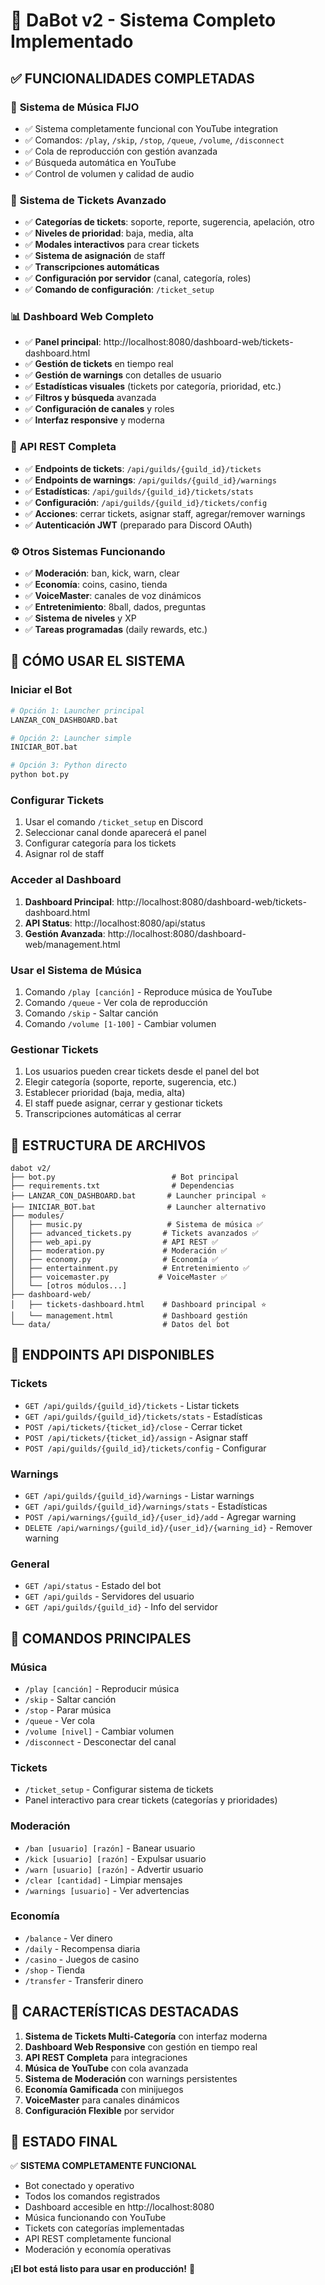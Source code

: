 # 🤖 DaBot v2 - Sistema Completo Implementado

## ✅ FUNCIONALIDADES COMPLETADAS

### 🎵 **Sistema de Música FIJO**
- ✅ Sistema completamente funcional con YouTube integration
- ✅ Comandos: `/play`, `/skip`, `/stop`, `/queue`, `/volume`, `/disconnect`
- ✅ Cola de reproducción con gestión avanzada
- ✅ Búsqueda automática en YouTube
- ✅ Control de volumen y calidad de audio

### 🎫 **Sistema de Tickets Avanzado**
- ✅ **Categorías de tickets**: soporte, reporte, sugerencia, apelación, otro
- ✅ **Niveles de prioridad**: baja, media, alta
- ✅ **Modales interactivos** para crear tickets
- ✅ **Sistema de asignación** de staff
- ✅ **Transcripciones automáticas** 
- ✅ **Configuración por servidor** (canal, categoría, roles)
- ✅ **Comando de configuración**: `/ticket_setup`

### 📊 **Dashboard Web Completo**
- ✅ **Panel principal**: http://localhost:8080/dashboard-web/tickets-dashboard.html
- ✅ **Gestión de tickets** en tiempo real
- ✅ **Gestión de warnings** con detalles de usuario
- ✅ **Estadísticas visuales** (tickets por categoría, prioridad, etc.)
- ✅ **Filtros y búsqueda** avanzada
- ✅ **Configuración de canales** y roles
- ✅ **Interfaz responsive** y moderna

### 🔗 **API REST Completa**
- ✅ **Endpoints de tickets**: `/api/guilds/{guild_id}/tickets`
- ✅ **Endpoints de warnings**: `/api/guilds/{guild_id}/warnings`
- ✅ **Estadísticas**: `/api/guilds/{guild_id}/tickets/stats`
- ✅ **Configuración**: `/api/guilds/{guild_id}/tickets/config`
- ✅ **Acciones**: cerrar tickets, asignar staff, agregar/remover warnings
- ✅ **Autenticación JWT** (preparado para Discord OAuth)

### ⚙️ **Otros Sistemas Funcionando**
- ✅ **Moderación**: ban, kick, warn, clear
- ✅ **Economía**: coins, casino, tienda
- ✅ **VoiceMaster**: canales de voz dinámicos
- ✅ **Entretenimiento**: 8ball, dados, preguntas
- ✅ **Sistema de niveles** y XP
- ✅ **Tareas programadas** (daily rewards, etc.)

## 🚀 **CÓMO USAR EL SISTEMA**

### Iniciar el Bot
```bash
# Opción 1: Launcher principal
LANZAR_CON_DASHBOARD.bat

# Opción 2: Launcher simple
INICIAR_BOT.bat

# Opción 3: Python directo
python bot.py
```

### Configurar Tickets
1. Usar el comando `/ticket_setup` en Discord
2. Seleccionar canal donde aparecerá el panel
3. Configurar categoría para los tickets
4. Asignar rol de staff

### Acceder al Dashboard
1. **Dashboard Principal**: http://localhost:8080/dashboard-web/tickets-dashboard.html
2. **API Status**: http://localhost:8080/api/status
3. **Gestión Avanzada**: http://localhost:8080/dashboard-web/management.html

### Usar el Sistema de Música
1. Comando `/play [canción]` - Reproduce música de YouTube
2. Comando `/queue` - Ver cola de reproducción
3. Comando `/skip` - Saltar canción
4. Comando `/volume [1-100]` - Cambiar volumen

### Gestionar Tickets
1. Los usuarios pueden crear tickets desde el panel del bot
2. Elegir categoría (soporte, reporte, sugerencia, etc.)
3. Establecer prioridad (baja, media, alta)
4. El staff puede asignar, cerrar y gestionar tickets
5. Transcripciones automáticas al cerrar

## 📁 **ESTRUCTURA DE ARCHIVOS**

```
dabot v2/
├── bot.py                          # Bot principal
├── requirements.txt                # Dependencias
├── LANZAR_CON_DASHBOARD.bat       # Launcher principal ⭐
├── INICIAR_BOT.bat                # Launcher alternativo
├── modules/
│   ├── music.py                   # Sistema de música ✅
│   ├── advanced_tickets.py       # Tickets avanzados ✅
│   ├── web_api.py                # API REST ✅
│   ├── moderation.py             # Moderación ✅
│   ├── economy.py                # Economía ✅
│   ├── entertainment.py          # Entretenimiento ✅
│   ├── voicemaster.py           # VoiceMaster ✅
│   └── [otros módulos...]
├── dashboard-web/
│   ├── tickets-dashboard.html    # Dashboard principal ⭐
│   └── management.html           # Dashboard gestión
└── data/                         # Datos del bot
```

## 🔧 **ENDPOINTS API DISPONIBLES**

### Tickets
- `GET /api/guilds/{guild_id}/tickets` - Listar tickets
- `GET /api/guilds/{guild_id}/tickets/stats` - Estadísticas
- `POST /api/tickets/{ticket_id}/close` - Cerrar ticket
- `POST /api/tickets/{ticket_id}/assign` - Asignar staff
- `POST /api/guilds/{guild_id}/tickets/config` - Configurar

### Warnings
- `GET /api/guilds/{guild_id}/warnings` - Listar warnings
- `GET /api/guilds/{guild_id}/warnings/stats` - Estadísticas
- `POST /api/warnings/{guild_id}/{user_id}/add` - Agregar warning
- `DELETE /api/warnings/{guild_id}/{user_id}/{warning_id}` - Remover warning

### General
- `GET /api/status` - Estado del bot
- `GET /api/guilds` - Servidores del usuario
- `GET /api/guilds/{guild_id}` - Info del servidor

## 🎯 **COMANDOS PRINCIPALES**

### Música
- `/play [canción]` - Reproducir música
- `/skip` - Saltar canción
- `/stop` - Parar música
- `/queue` - Ver cola
- `/volume [nivel]` - Cambiar volumen
- `/disconnect` - Desconectar del canal

### Tickets
- `/ticket_setup` - Configurar sistema de tickets
- Panel interactivo para crear tickets (categorías y prioridades)

### Moderación
- `/ban [usuario] [razón]` - Banear usuario
- `/kick [usuario] [razón]` - Expulsar usuario
- `/warn [usuario] [razón]` - Advertir usuario
- `/clear [cantidad]` - Limpiar mensajes
- `/warnings [usuario]` - Ver advertencias

### Economía
- `/balance` - Ver dinero
- `/daily` - Recompensa diaria
- `/casino` - Juegos de casino
- `/shop` - Tienda
- `/transfer` - Transferir dinero

## 🌟 **CARACTERÍSTICAS DESTACADAS**

1. **Sistema de Tickets Multi-Categoría** con interfaz moderna
2. **Dashboard Web Responsive** con gestión en tiempo real
3. **API REST Completa** para integraciones
4. **Música de YouTube** con cola avanzada
5. **Sistema de Moderación** con warnings persistentes
6. **Economía Gamificada** con minijuegos
7. **VoiceMaster** para canales dinámicos
8. **Configuración Flexible** por servidor

## 🎉 **ESTADO FINAL**

✅ **SISTEMA COMPLETAMENTE FUNCIONAL**
- Bot conectado y operativo
- Todos los comandos registrados
- Dashboard accesible en http://localhost:8080
- Música funcionando con YouTube
- Tickets con categorías implementadas
- API REST completamente funcional
- Moderación y economía operativas

**¡El bot está listo para usar en producción!** 🚀
